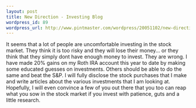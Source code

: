 ```yaml
--- 
layout: post
title: New Direction - Investing Blog
wordpress_id: 89
wordpress_url: http://www.pintmaster.com/wordpress/20051102/new-direction-investing-blog/
---
```

It seems that a lot of people are uncomfortable investing in the stock market. They think it is too risky and they will lose their money... or they think that they simply dont have enough money to invest. They are wrong. I have made 20% gains on my Roth IRA account this year to date by making some educated guesses on investments. Others should be able to do the same and beat the S&P. I will fully disclose the stock purchases that I make and write articles about the various investments that I am looking at. Hopefully, I will even convince a few of you out there that you too can reap what you sow in the stock market if you invest with patience, guts and a little research.

